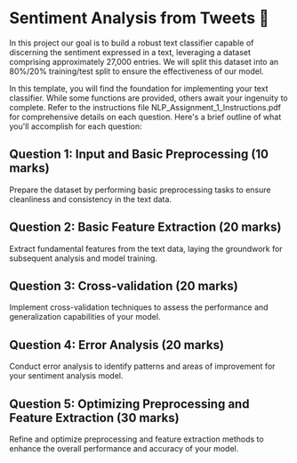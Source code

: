 # Sentiment Analysis from Tweets 📝

In this project our goal is to build a robust text classifier capable of discerning the sentiment expressed in a text, leveraging a dataset comprising approximately 27,000 entries. We will split this dataset into an 80%/20% training/test split to ensure the effectiveness of our model.

In this template, you will find the foundation for implementing your text classifier. While some functions are provided, others await your ingenuity to complete. Refer to the instructions file NLP_Assignment_1_Instructions.pdf for comprehensive details on each question. Here's a brief outline of what you'll accomplish for each question:

## Question 1: Input and Basic Preprocessing (10 marks)
Prepare the dataset by performing basic preprocessing tasks to ensure cleanliness and consistency in the text data.

## Question 2: Basic Feature Extraction (20 marks)
Extract fundamental features from the text data, laying the groundwork for subsequent analysis and model training.

## Question 3: Cross-validation (20 marks)
Implement cross-validation techniques to assess the performance and generalization capabilities of your model.

## Question 4: Error Analysis (20 marks)
Conduct error analysis to identify patterns and areas of improvement for your sentiment analysis model.

## Question 5: Optimizing Preprocessing and Feature Extraction (30 marks)
Refine and optimize preprocessing and feature extraction methods to enhance the overall performance and accuracy of your model.
